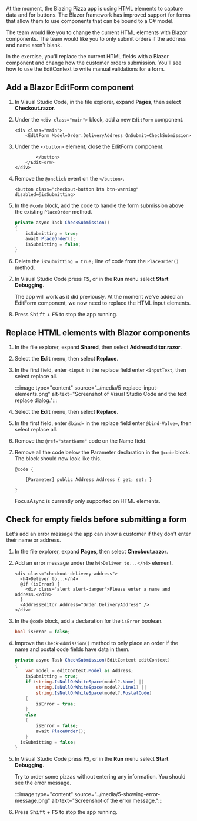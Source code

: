 At the moment, the Blazing Pizza app is using HTML elements to capture data and for buttons. The Blazor framework has improved support for forms that allow them to use components that can be bound to a C# model.

The team would like you to change the current HTML elements with Blazor components. The team would like you to only submit orders if the address and name aren't blank.

In the exercise, you'll replace the current HTML fields with a Blazor component and change how the customer orders submission. You'll see how to use the EditContext to write manual validations for a form.

## Add a Blazor EditForm component

1. In Visual Studio Code, in the file explorer, expand **Pages**, then select **Checkout.razor**.
1. Under the `<div class="main">` block, add a new `EditForm` component.

    ```razor
    <div class="main">
        <EditForm Model=Order.DeliveryAddress OnSubmit=CheckSubmission>
    ```

1. Under the `</button>` element, close the EditForm component.

    ```razor
            </button>
        </EditForm>
    </div>
    ```

1. Remove the `@onclick` event on the `</button>`.

    ```razor
    <button class="checkout-button btn btn-warning" disabled=@isSubmitting>
    ```

1. In the `@code` block, add the code to handle the form submission above the existing `PlaceOrder` method.

    ```csharp
    private async Task CheckSubmission()
    {
        isSubmitting = true;
        await PlaceOrder();
        isSubmitting = false;
    }
    ```

1. Delete the `isSubmitting = true;` line of code from the `PlaceOrder()` method.

1. In Visual Studio Code press <kbd>F5</kbd>, or in the **Run** menu select **Start Debugging**.

    The app will work as it did previously. At the moment we've added an EditForm component, we now need to replace the HTML input elements.

1. Press <kbd>Shift</kbd> + <kbd>F5</kbd> to stop the app running.

## Replace HTML elements with Blazor components

1. In the file explorer, expand **Shared**, then select **AddressEditor.razor**.

1. Select the **Edit** menu, then select **Replace**. 
1. In the first field, enter `<input` in the replace field enter `<InputText`, then select replace all.

    :::image type="content" source="../media/5-replace-input-elements.png" alt-text="Screenshot of Visual Studio Code and the text replace dialog."::: 

1. Select the **Edit** menu, then select **Replace**. 
1. In the first field, enter `@bind=` in the replace field enter `@bind-Value=`, then select replace all.
1. Remove the `@ref="startName"` code on the Name field. 
1. Remove all the code below the Parameter declaration in the `@code` block. The block should now look like this.

    ```razor
    @code {

        [Parameter] public Address Address { get; set; }

    }    
    ```

    FocusAsync is currently only supported on HTML elements.

## Check for empty fields before submitting a form

Let's add an error message the app can show a customer if they don't enter their name or address.

1. In the file explorer, expand **Pages**, then select **Checkout.razor**.
1. Add an error message under the `h4>Deliver to...</h4>` element.

    ```razor
    <div class="checkout-delivery-address">
      <h4>Deliver to...</h4>
      @if (isError) {
        <div class="alert alert-danger">Please enter a name and address.</div>
      }
      <AddressEditor Address="Order.DeliveryAddress" />
    </div>
    ```

1. In the `@code` block, add a declaration for the `isError` boolean. 

    ```csharp
    bool isError = false;
    ```

1. Improve the `CheckSubmission()` method to only place an order if the name and postal code fields have data in them.

    ```csharp
    private async Task CheckSubmission(EditContext editContext)
    {
        var model = editContext.Model as Address;
        isSubmitting = true;
        if (string.IsNullOrWhiteSpace(model?.Name) || 
            string.IsNullOrWhiteSpace(model?.Line1) ||
            string.IsNullOrWhiteSpace(model?.PostalCode)
        {
            isError = true;
        } 
        else 
        {
            isError = false;
            await PlaceOrder();
        }
      isSubmitting = false;
    }  
    ```

1. In Visual Studio Code press <kbd>F5</kbd>, or in the **Run** menu select **Start Debugging**.

    Try to order some pizzas without entering any information. You should see the error message.

    :::image type="content" source="../media/5-showing-error-message.png" alt-text="Screenshot of the error message.":::

1. Press <kbd>Shift</kbd> + <kbd>F5</kbd> to stop the app running. 

